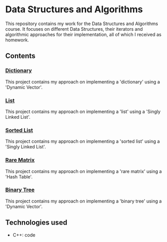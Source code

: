 # Data Structures and Algorithms

This repository contains my work for the Data Structures and Algorithms course. It focuses on different Data Structures, their iterators and 
algorithmic approaches for their implementation, all of which I received as homework.

## Contents

### [Dictionary](https://github.com/culbec/SDA/tree/main/Dictionary_DynamicVector)

This project contains my approach on implementing a 'dictionary' using a 'Dynamic Vector'.

### [List](https://github.com/culbec/SDA/tree/main/List_SLL)

This project contains my approach on implementing a 'list' using a 'Singly Linked List'.

### [Sorted List](https://github.com/culbec/SDA/tree/main/SortedList_SLL_DynamicVector)

This project contains my approach on implementing a 'sorted list' using a 'Singly Linked List'.

### [Rare Matrix](https://github.com/culbec/SDA/tree/main/RareMatrix-HashTable)

This project contains my approach on implementing a 'rare matrix' using a 'Hash Table'.

### [Binary Tree](https://github.com/culbec/SDA/tree/main/BinaryTree)

This project contains my approach on implementing a 'binary tree' using a 'Dynamic Vector'.

## Technologies used

- C++: code